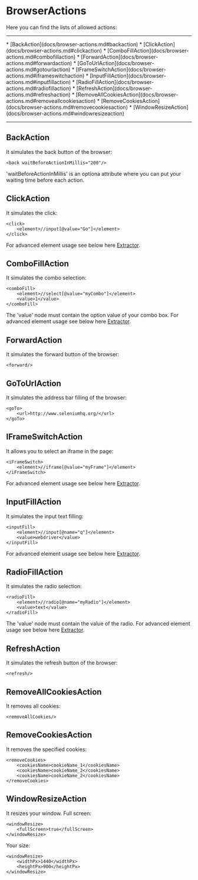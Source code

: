 # BrowserActions
Here you can find the lists of allowed actions:
<hr/>
* [BackAction](docs/browser-actions.md#backaction)
* [ClickAction](docs/browser-actions.md#clickaction)
* [ComboFillAction](docs/browser-actions.md#combofillaction)
* [ForwardAction](docs/browser-actions.md#forwardaction)
* [GoToUrlAction](docs/browser-actions.md#gotourlaction)
* [IFrameSwitchAction](docs/browser-actions.md#iframeswitchaction)
* [InputFillAction](docs/browser-actions.md#inputfillaction)
* [RadioFillAction](docs/browser-actions.md#radiofillaction)
* [RefreshAction](docs/browser-actions.md#refreshaction)
* [RemoveAllCookiesAction](docs/browser-actions.md#removeallcookiesaction)
* [RemoveCookiesAction](docs/browser-actions.md#removecookiesaction)
* [WindowResizeAction](docs/browser-actions.md#windowresizeaction)
<hr/>

## BackAction
It simulates the back button of the browser:

	<back waitBeforeActionInMillis="200"/>

'waitBeforeActionInMillis' is an optiona attribute where you can put your waiting time before each action.

## ClickAction
It simulates the click:

	<click>
		<element>//input[@value="Go"]</element>
	</click>

For advanced element usage see below here [Extractor](docs/extractor.md).

## ComboFillAction
It simulates the combo selection:

	<comboFill>
		<element>//select[@value="myCombo"]</element>
		<value>1</value>
	</comboFill>

The 'value' node must contain the option value of your combo box.
For advanced element usage see below here [Extractor](docs/extractor.md).

## ForwardAction
It simulates the forward button of the browser:

	<forward/>

## GoToUrlAction
It simulates the address bar filling of the browser:

	<goTo>
		<url>http://www.seleniumhq.org/</url>
	</goTo>

## IFrameSwitchAction
It allows you to select an iframe in the page:

	<iFrameSwitch>
		<element>//iframe[@value="myFrame"]</element>
	</iFrameSwitch>

For advanced element usage see below here [Extractor](docs/extractor.md).

## InputFillAction
It simulates the input text filling:

	<inputFill>
		<element>//input[@name="q"]</element>
		<value>webdriver</value>
	</inputFill>

For advanced element usage see below here [Extractor](docs/extractor.md).

## RadioFillAction
It simulates the radio selection:

	<radioFill>
		<element>//radio[@name="myRadio"]</element>
		<value>text</value>
	</radioFill>

The 'value' node must contain the value of the radio.
For advanced element usage see below here [Extractor](docs/extractor.md).

## RefreshAction
It simulates the refresh button of the browser:

	<refresh/>

## RemoveAllCookiesAction
It removes all cookies:

	<removeAllCookies/>

## RemoveCookiesAction
It removes the specified cookies:

	<removeCookies>
		<cookiesName>cookieName_1</cookiesName>
		<cookiesName>cookieName_2</cookiesName>
		<cookiesName>cookieName_2</cookiesName>
	</removeCookies>

## WindowResizeAction
It resizes your window.
Full screen:

	<windowResize>
		<fullScreen>true</fullScreen>
	</windowResize>

Your size:
	
	<windowResize>
		<widthPx>1440</widthPx>
		<heightPx>900</heightPx>
	</windowResize>